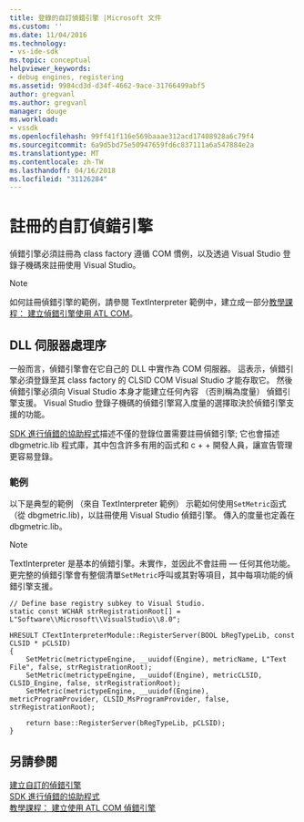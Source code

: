 ```yaml
---
title: 登錄的自訂偵錯引擎 |Microsoft 文件
ms.custom: ''
ms.date: 11/04/2016
ms.technology:
- vs-ide-sdk
ms.topic: conceptual
helpviewer_keywords:
- debug engines, registering
ms.assetid: 9984cd3d-d34f-4662-9ace-31766499abf5
author: gregvanl
ms.author: gregvanl
manager: douge
ms.workload:
- vssdk
ms.openlocfilehash: 99ff41f116e569baaae312acd17408928a6c79f4
ms.sourcegitcommit: 6a9d5bd75e50947659fd6c837111a6a547884e2a
ms.translationtype: MT
ms.contentlocale: zh-TW
ms.lasthandoff: 04/16/2018
ms.locfileid: "31126284"
---
```

# <a name="registering-a-custom-debug-engine"></a>註冊的自訂偵錯引擎
偵錯引擎必須註冊為 class factory 遵循 COM 慣例，以及透過 Visual Studio 登錄子機碼來註冊使用 Visual Studio。  
  
> [!NOTE]
>  如何註冊偵錯引擎的範例，請參閱 TextInterpreter 範例中，建立成一部分[教學課程： 建立偵錯引擎使用 ATL COM](http://msdn.microsoft.com/en-us/9097b71e-1fe7-48f7-bc00-009e25940c24)。  
  
## <a name="dll-server-process"></a>DLL 伺服器處理序  
 一般而言，偵錯引擎會在它自己的 DLL 中實作為 COM 伺服器。 這表示，偵錯引擎必須登錄至其 class factory 的 CLSID COM Visual Studio 才能存取它。 然後偵錯引擎必須向 Visual Studio 本身才能建立任何內容 （否則稱為度量） 偵錯引擎支援。 Visual Studio 登錄子機碼的偵錯引擎寫入度量的選擇取決於偵錯引擎支援的功能。  
  
 [SDK 進行偵錯的協助程式](../../extensibility/debugger/reference/sdk-helpers-for-debugging.md)描述不僅的登錄位置需要註冊偵錯引擎; 它也會描述 dbgmetric.lib 程式庫，其中包含許多有用的函式和 c + + 開發人員，讓宣告管理更容易登錄。  
  
### <a name="example"></a>範例  
 以下是典型的範例 （來自 TextInterpreter 範例） 示範如何使用`SetMetric`函式 （從 dbgmetric.lib)，以註冊使用 Visual Studio 偵錯引擎。 傳入的度量也定義在 dbgmetric.lib。  
  
> [!NOTE]
>  TextInterpreter 是基本的偵錯引擎。未實作，並因此不會註冊 — 任何其他功能。 更完整的偵錯引擎會有整個清單`SetMetric`呼叫或其對等項目，其中每項功能的偵錯引擎支援。  
  
```  
// Define base registry subkey to Visual Studio.  
static const WCHAR strRegistrationRoot[] = L"Software\\Microsoft\\VisualStudio\\8.0";  
  
HRESULT CTextInterpreterModule::RegisterServer(BOOL bRegTypeLib, const CLSID * pCLSID)  
{  
    SetMetric(metrictypeEngine, __uuidof(Engine), metricName, L"Text File", false, strRegistrationRoot);  
    SetMetric(metrictypeEngine, __uuidof(Engine), metricCLSID, CLSID_Engine, false, strRegistrationRoot);  
    SetMetric(metrictypeEngine, __uuidof(Engine), metricProgramProvider, CLSID_MsProgramProvider, false, strRegistrationRoot);  
  
    return base::RegisterServer(bRegTypeLib, pCLSID);  
}  
```  
  
## <a name="see-also"></a>另請參閱  
 [建立自訂的偵錯引擎](../../extensibility/debugger/creating-a-custom-debug-engine.md)   
 [SDK 進行偵錯的協助程式](../../extensibility/debugger/reference/sdk-helpers-for-debugging.md)   
 [教學課程： 建立使用 ATL COM 偵錯引擎](http://msdn.microsoft.com/en-us/9097b71e-1fe7-48f7-bc00-009e25940c24)